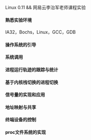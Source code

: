 Linux 0.11 && 网易云李治军老师课程实验
#### 熟悉实验环境
IA32，Bochs，Linux，GCC，GDB
#### 操作系统的引导

#### 系统调用
#### 进程运行轨迹的跟踪与统计
#### 基于内核栈切换的进程切换
#### 信号量的实现和应用
#### 地址映射与共享
#### 终端设备的控制
#### proc文件系统的实现
